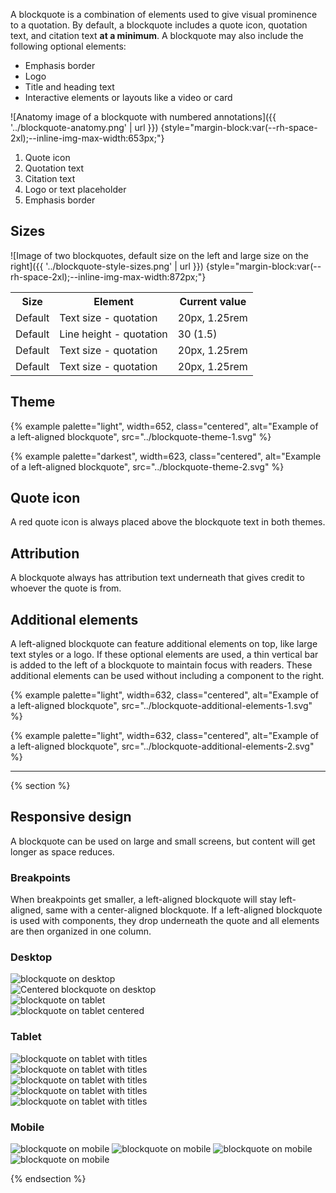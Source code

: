 A blockquote is a combination of elements used to give visual prominence 
to a quotation. By default, a blockquote includes a quote icon, quotation 
text, and citation text <strong>at a minimum</strong>. A blockquote may 
also include the following optional elements:
 - Emphasis border
 - Logo
 - Title and heading text
 - Interactive elements or layouts like a video or card


![Anatomy image of a blockquote with numbered annotations]({{ '../blockquote-anatomy.png' | url }}) {style="margin-block:var(--rh-space-2xl);--inline-img-max-width:653px;"}
1. Quote icon
2. Quotation text
3. Citation text
4. Logo or text placeholder
5. Emphasis border

## Sizes

![Image of two blockquotes, default size on the left and large size on the right]({{ '../blockquote-style-sizes.png' | url }}) {style="margin-block:var(--rh-space-2xl);--inline-img-max-width:872px;"}

<table style="width:100%">
    <tr>
        <th>Size</th>
        <th>Element</th>
        <th>Current value</th>
    </tr>
    <tr>
        <td>Default</td>
        <td>Text size - quotation</td>
        <td>20px, 1.25rem</td>
    </tr>
    <tr>
        <td>Default</td>
        <td>Line height - quotation</td>
        <td>30 (1.5)</td>
    </tr>
    <tr>
        <td>Default</td>
        <td>Text size - quotation</td>
        <td>20px, 1.25rem</td>
    </tr>
    <tr>
        <td>Default</td>
        <td>Text size - quotation</td>
        <td>20px, 1.25rem</td>
    </tr>
</table>

## Theme

{% example palette="light",
           width=652,
           class="centered",
           alt="Example of a left-aligned blockquote",
           src="../blockquote-theme-1.svg" %}

{% example palette="darkest",
           width=623,
           class="centered",
           alt="Example of a left-aligned blockquote",
           src="../blockquote-theme-2.svg" %}

## Quote icon
A red quote icon is always placed above the blockquote text in both themes.

## Attribution
A blockquote always has attribution text underneath that gives credit to whoever 
the quote is from.

## Additional elements
A left-aligned blockquote can feature additional elements on top, like large 
text styles or a logo. If these optional elements are used, a thin vertical bar 
is added to the left of a blockquote to maintain focus with readers. These 
additional elements can be used without including a component to the right.

{% example palette="light",
           width=632,
           class="centered",
           alt="Example of a left-aligned blockquote",
           src="../blockquote-additional-elements-1.svg" %}

{% example palette="light",
           width=632,
           class="centered",
           alt="Example of a left-aligned blockquote",
           src="../blockquote-additional-elements-2.svg" %}

<hr style="margin-block:var(--rh-space-5xl);">

{% section %}
## Responsive design

A blockquote can be used on large and small screens, but content will get 
longer as space reduces.

### Breakpoints
When breakpoints get smaller, a left-aligned blockquote will stay left-aligned, 
same with a center-aligned blockquote. If a left-aligned blockquote is used with 
components, they drop underneath the quote and all elements are then organized 
in one column.

### Desktop

<div style="display:flex;flex-direction:column;gap:var(--rh-space-2xl);margin-block:var(--rh-space-2xl);">
  <img alt="blockquote on desktop" src="{{ '../blockquote-breakpoint-1.svg' | url }}">
  <img alt="Centered blockquote on desktop" src="{{ '../blockquote-breakpoint-2.svg' | url }}">
  <img alt="blockquote on tablet" src="{{ '../blockquote-breakpoint-3.svg' | url }}">
  <img alt="blockquote on tablet centered" src="{{ '../blockquote-breakpoint-4.svg' | url }}">
</div>

### Tablet

<div style="--inline-img-max-width:768px;display:flex;flex-direction:column;gap:var(--rh-space-2xl);margin-block:var(--rh-space-2xl);">
  <img alt="blockquote on tablet with titles" src="{{ '../blockquote-breakpoint-5.svg' | url }}">
  <img alt="blockquote on tablet with titles" src="{{ '../blockquote-breakpoint-6.svg' | url }}">
  <img alt="blockquote on tablet with titles" src="{{ '../blockquote-breakpoint-7.svg' | url }}">
</div>

<div style="--inline-img-max-width:768px;display:flex;flex-direction:column;gap:var(--rh-space-2xl);margin-block:var(--rh-space-2xl);">
  <img alt="blockquote on tablet with titles" src="{{ '../blockquote-breakpoint-5.svg' | url }}">
  <img alt="blockquote on tablet with titles" src="{{ '../blockquote-breakpoint-8.svg' | url }}">
</div>

### Mobile

<div class="multi-column--400-wide" style="--inline-img-max-width:360px;row-gap:var(--rh-space-3xl);margin-block:var(--rh-space-md);">
  <img alt="blockquote on mobile" src="{{ '../blockquote-breakpoint-mobile-1.svg' | url }}">
  <img alt="blockquote on mobile" src="{{ '../blockquote-breakpoint-mobile-2.svg' | url }}">
  <img alt="blockquote on mobile" src="{{ '../blockquote-breakpoint-mobile-3.svg' | url }}">
  <img alt="blockquote on mobile" src="{{ '../blockquote-breakpoint-mobile-4.svg' | url }}">
</div>

{% endsection %}

